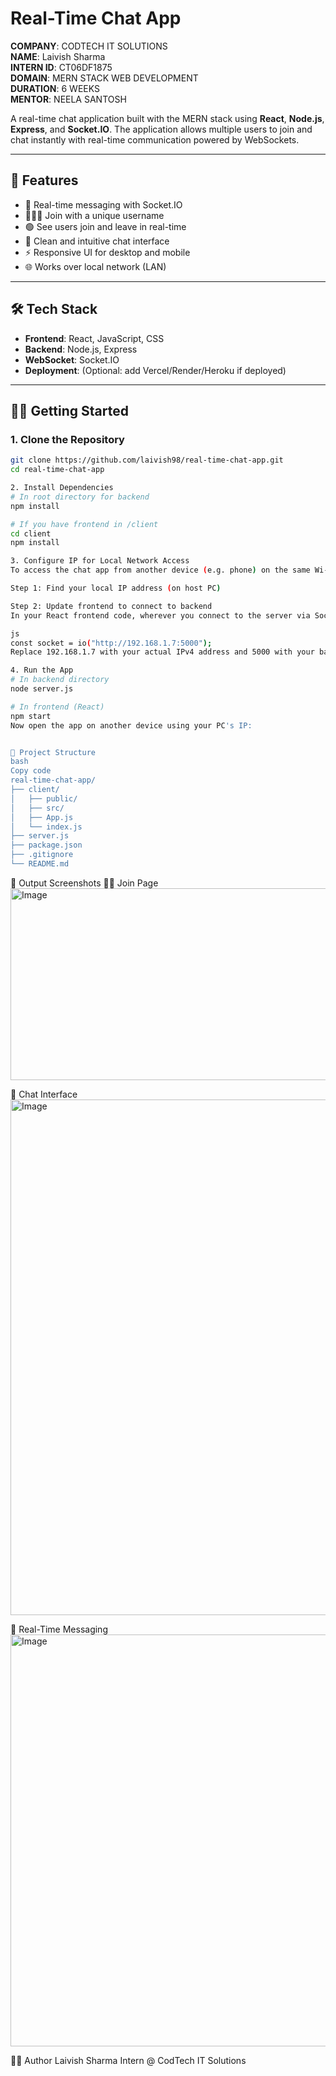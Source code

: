 # Real-Time Chat App

**COMPANY**: CODTECH IT SOLUTIONS  
**NAME**: Laivish Sharma  
**INTERN ID**: CT06DF1875  
**DOMAIN**: MERN STACK WEB DEVELOPMENT  
**DURATION**: 6 WEEKS  
**MENTOR**: NEELA SANTOSH  

A real-time chat application built with the MERN stack using **React**, **Node.js**, **Express**, and **Socket.IO**. The application allows multiple users to join and chat instantly with real-time communication powered by WebSockets.

---

## 🚀 Features

- 💬 Real-time messaging with Socket.IO  
- 🧑‍🤝‍🧑 Join with a unique username  
- 🟢 See users join and leave in real-time  
- 🧠 Clean and intuitive chat interface  
- ⚡ Responsive UI for desktop and mobile  
- 🌐 Works over local network (LAN)

---

## 🛠️ Tech Stack

- **Frontend**: React, JavaScript, CSS  
- **Backend**: Node.js, Express  
- **WebSocket**: Socket.IO  
- **Deployment**: (Optional: add Vercel/Render/Heroku if deployed)

---

## 🧑‍💻 Getting Started

### 1. Clone the Repository

```bash
git clone https://github.com/laivish98/real-time-chat-app.git
cd real-time-chat-app

2. Install Dependencies
# In root directory for backend
npm install

# If you have frontend in /client
cd client
npm install

3. Configure IP for Local Network Access
To access the chat app from another device (e.g. phone) on the same Wi-Fi:

Step 1: Find your local IP address (on host PC)

Step 2: Update frontend to connect to backend
In your React frontend code, wherever you connect to the server via Socket.IO:

js
const socket = io("http://192.168.1.7:5000");
Replace 192.168.1.7 with your actual IPv4 address and 5000 with your backend port.

4. Run the App 
# In backend directory
node server.js

# In frontend (React)
npm start
Now open the app on another device using your PC's IP:


📁 Project Structure
bash
Copy code
real-time-chat-app/
├── client/
│   ├── public/
│   ├── src/
│   ├── App.js
│   └── index.js
├── server.js
├── package.json
├── .gitignore
└── README.md


```
📸 Output Screenshots
🧑‍💻 Join Page
<img width="593" height="307" alt="Image" src="https://github.com/user-attachments/assets/e94cac08-ba51-46b8-9489-98c7186b39cf" />


💬 Chat Interface
<img width="737" height="825" alt="Image" src="https://github.com/user-attachments/assets/af54d7eb-8032-4972-bdd2-d24d212ba1ee" />


📡 Real-Time Messaging
<img width="847" height="659" alt="Image" src="https://github.com/user-attachments/assets/81da9905-218d-4592-b5da-64e89d0d266f" />

👨‍💻 Author
Laivish Sharma
Intern @ CodTech IT Solutions

